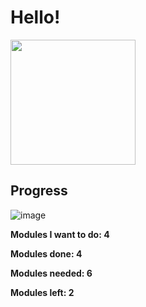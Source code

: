 <h1>Hello!</h1> 
<img src="https://i.pinimg.com/736x/4c/12/96/4c12968f8b216a2a87425c7f81248176.jpg" width='200'>

<h2>Progress</h2>

![image](https://github.com/user-attachments/assets/4201ac21-ee61-48cf-a112-ce1e312dabcf)


<b>Modules I want to do: 4<b/>
  
<b>Modules done: 4</b>

<b>Modules needed: 6<b/>

<b>Modules left: 2<b/>
